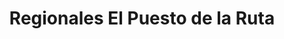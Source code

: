 ---
title: "Regionales El Puesto de la Ruta"
url: /coronel-dorrego/regionales-el-puesto-de-la-ruta/
shop: general
---
